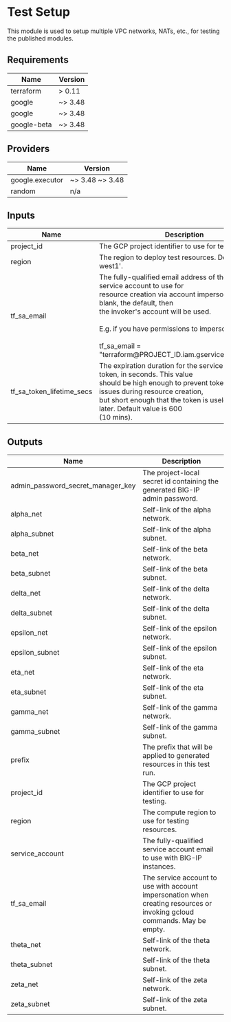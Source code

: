 # Test Setup

This module is used to setup multiple VPC networks, NATs, etc., for testing the
published modules.

<!-- BEGINNING OF PRE-COMMIT-TERRAFORM DOCS HOOK -->
## Requirements

| Name | Version |
|------|---------|
| terraform | > 0.11 |
| google | ~> 3.48 |
| google | ~> 3.48 |
| google-beta | ~> 3.48 |

## Providers

| Name | Version |
|------|---------|
| google.executor | ~> 3.48 ~> 3.48 |
| random | n/a |

## Inputs

| Name | Description | Type | Default | Required |
|------|-------------|------|---------|:--------:|
| project\_id | The GCP project identifier to use for testing. | `string` | n/a | yes |
| region | The region to deploy test resources. Default is 'us-west1'. | `string` | `"us-west1"` | no |
| tf\_sa\_email | The fully-qualified email address of the Terraform service account to use for<br>resource creation via account impersonation. If left blank, the default, then<br>the invoker's account will be used.<br><br>E.g. if you have permissions to impersonate:<br><br>tf\_sa\_email = "terraform@PROJECT\_ID.iam.gserviceaccount.com" | `string` | `""` | no |
| tf\_sa\_token\_lifetime\_secs | The expiration duration for the service account token, in seconds. This value<br>should be high enough to prevent token timeout issues during resource creation,<br>but short enough that the token is useless replayed later. Default value is 600<br>(10 mins). | `number` | `600` | no |

## Outputs

| Name | Description |
|------|-------------|
| admin\_password\_secret\_manager\_key | The project-local secret id containing the generated BIG-IP admin password. |
| alpha\_net | Self-link of the alpha network. |
| alpha\_subnet | Self-link of the alpha subnet. |
| beta\_net | Self-link of the beta network. |
| beta\_subnet | Self-link of the beta subnet. |
| delta\_net | Self-link of the delta network. |
| delta\_subnet | Self-link of the delta subnet. |
| epsilon\_net | Self-link of the epsilon network. |
| epsilon\_subnet | Self-link of the epsilon subnet. |
| eta\_net | Self-link of the eta network. |
| eta\_subnet | Self-link of the eta subnet. |
| gamma\_net | Self-link of the gamma network. |
| gamma\_subnet | Self-link of the gamma subnet. |
| prefix | The prefix that will be applied to generated resources in this test run. |
| project\_id | The GCP project identifier to use for testing. |
| region | The compute region to use for testing resources. |
| service\_account | The fully-qualified service account email to use with BIG-IP instances. |
| tf\_sa\_email | The service account to use with account impersonation when creating resources or<br>invoking gcloud commands. May be empty. |
| theta\_net | Self-link of the theta network. |
| theta\_subnet | Self-link of the theta subnet. |
| zeta\_net | Self-link of the zeta network. |
| zeta\_subnet | Self-link of the zeta subnet. |

<!-- END OF PRE-COMMIT-TERRAFORM DOCS HOOK -->
